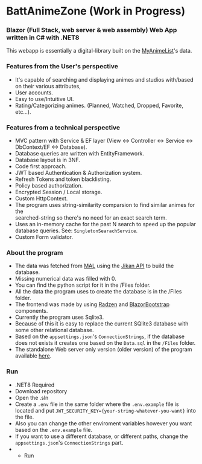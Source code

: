 # BattAnimeZone (Work in Progress)

### Blazor (Full Stack, web server & web assembly) Web App written in C# with .NET8

This webapp is essentially a digital-library built on the [MyAnimeList](https://myanimelist.net)'s data. 


### Features from the User's perspective

- It's capable of searching and displaying animes and studios with/based on their various attributes,<br>
- User accounts.
- Easy to use/Intuitive UI.
- Rating/Categorizing animes. (Planned, Watched, Dropped, Favorite, etc...).



### Features from a technical perspective
- MVC pattern with Service & EF layer  (View <-> Controller <-> Service <-> DbContext/EF <-> Database).
- Database queries are written with EntityFramework.
- Database layout is in 3NF.
- Code first approach.
- JWT based Authentication & Authorization system.
- Refresh Tokens and token blacklisting.
- Policy based authorization.
- Encrypted Session / Local storage.
- Custom HttpContext.
- The program uses string-similarity comparsion to find similar animes for the <br> searched-string so there's no need for an exact search term.<br>
- Uses an in-memory cache for the past N search to speed up the popular database queries. See: `SingletonSearachService`.
- Custom Form validator.



### About the program
- The data was fetched from [MAL](https://myanimelist.net) using the [Jikan API](https://docs.api.jikan.moe) to build the database.
- Missing numerical data was filled with 0.
- You can find the python script for it in the /Files folder.
- All the data the program uses to create the database is in the /Files folder.
- The frontend was made by using [Radzen](https://blazor.radzen.com) and [BlazorBootstrap](https://demos.blazorbootstrap.com) components.
- Currently the program uses Sqlite3. 
- Because of this it is easy to replace the current SQlite3 database with some other relational database.
- Based on the `appsettings.json`'s `ConnectionStrings`, if the database does not exists it creates one based on the `Data.sql` in the `/Files` folder.
- The standalone Web server only version (older version) of the program available [here](https://github.com/FmartinP99/BattAnimeZone_WebServer).


### Run

- .NET8 Required
- Download repository
- Open the .sln
- Create a `.env` file in the same folder where the `.env.example` file is located and put `JWT_SECURITY_KEY={your-string-whatever-you-want}` into the file. <br>
- Also you can change the other enviroment variables however you want based on the `.env.example` file.
- If you want to use a different database, or different paths, change the `appsettings.json`'s `ConnectionStrings` part.
- - Run


